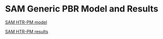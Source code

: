 # SAM Generic PBR Model and Results

[SAM HTR-PM model](htr-pm/htr-pm_model.md)

[SAM HTR-PM results](htr-pm/htr-pm_results.md)
